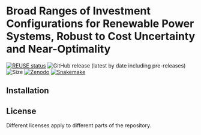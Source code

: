# Broad Ranges of Investment Configurations for Renewable Power Systems, Robust to Cost Uncertainty and Near-Optimality

[![REUSE status](https://api.reuse.software/badge/github.com/fneum/broad-ranges)](https://api.reuse.software/info/github.com/fneum/broad-ranges)
![GitHub release (latest by date including pre-releases)](https://img.shields.io/github/v/release/fneum/broad-ranges?include_prereleases)
![Size](https://img.shields.io/github/repo-size/fneum/broad-ranges)
[![Zenodo](https://zenodo.org/badge/DOI/10.5281/zenodo.3520874.svg)](https://doi.org/10.5281/zenodo.3520874)
[![Snakemake](https://img.shields.io/badge/snakemake-≥5.0.0-brightgreen.svg?style=flat)](https://snakemake.readthedocs.io)

## Installation

## License

Different licenses apply to different parts of the repository.